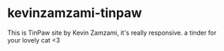 # kevinzamzami-tinpaw
This is TinPaw site by Kevin Zamzami, it's really responsive.
a tinder for your lovely cat <3
